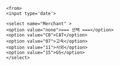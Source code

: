 <html>
  <head>
    <meta charset="utf-8">
    <meta name="viewport" content="width=device-width">
    <title>SelectBox Multiple Option Sort</title>
  </head>
  <body>
    <script src="https://choiinh.github.io/Project.github.io/">
    </script>
    
    <from>
    <input type='date'>
    
    <select name="Merchant" >
    <option value="none">=== 선택 ===</option>
    <option value="C0">CAT</option>
    <option value="07">고속</option>
    <option value="11">시외</option>
    <option value="15">GS</option>
    </select>
   
   </form>
  </body>
    
</html>
